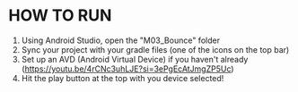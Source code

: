 # HOW TO RUN
1. Using Android Studio, open the "M03_Bounce" folder
2. Sync your project with your gradle files (one of the icons on the top bar)
3. Set up an AVD (Android Virtual Device) if you haven't already (https://youtu.be/4rCNc3uhLJE?si=3ePgEcAtJmgZP5Uc)
4. Hit the play button at the top with you device selected!